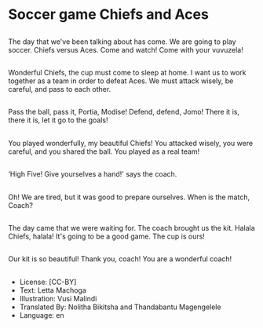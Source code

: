 # Soccer game Chiefs and Aces

##
The day that we've been talking
about has come. We are going
to play soccer. Chiefs versus
Aces.
Come and watch!
Come with your vuvuzela!

##
Wonderful Chiefs, the cup must
come to sleep at home.
I want us to work together as a
team in order to defeat Aces.
We must attack wisely, be
careful, and pass to each other.

##
Pass the ball, pass it, Portia,
Modise!
Defend, defend, Jomo!
There it is, there it is, let it go to
the goals!

##
You played wonderfully, my
beautiful Chiefs!
You attacked wisely, you were
careful, and you shared the ball.
You played as a real team!

##
‘High Five! Give yourselves a
hand!' says the coach.

##
Oh! We are tired, but it was
good to prepare ourselves.
When is the match, Coach?

##
The day came that we were
waiting for. The coach brought
us the kit.
Halala Chiefs, halala!
It's going to be a good game.
The cup is ours!

##
Our kit is so beautiful! Thank
you, coach! You are a wonderful
coach!

##
* License: [CC-BY]
* Text: Letta Machoga
* Illustration: Vusi Malindi
* Translated By: Nolitha Bikitsha and Thandabantu
Magengelele
* Language: en
